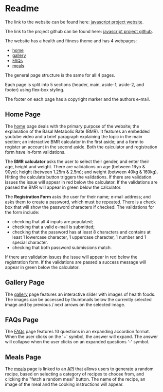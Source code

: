 # Readme

The link to the website can be found here: [javascript project website](https://djonskanlyn.github.io/index.html).

The link to the project github can be found here: [javascript project github]((https://github.com/djonskanlyn/djonskanlyn.github.io)).

The website has a health and fitness theme and has 4 webpages:
* [home](https://djonskanlyn.github.io/index.html)
* [gallery](https://djonskanlyn.github.io/gallery.html)
* [FAQs](https://djonskanlyn.github.io/faqs.html)
* [meals](https://djonskanlyn.github.io/meals.html)

The general page structure is the same for all 4 pages. 

Each page is split into 5 sections (header, main, aside-1, aside-2, and footer) using flex-box styling.

The footer on each page has a copyright marker and the authors e-mail.

## Home Page

The [home](https://djonskanlyn.github.io/index.html) page deals with the primary purpose of the website; the explanation of the Basal Metabolic Rate (BMR). It features an embedded youtube video and a brief paragraph explaining the topic in the main section; an interactive BMR calculator in the first aside; and a form to register an account in the second aside. Both the calculator and registration form have in-form validations.

The **BMR calculator** asks the user to select their gender, and enter their age, height and weight. There are validations on age (between 16yo & 90yo); height (between 1.25m & 2.5m); and weight (between 40kg & 160kg). Hitting the calculate button triggers the validations. If there are validation issues the issue will appear in red below the calculator. If the validations are passed the BMR will appear in green below the calculator.

The **Registration Form** asks the user for their name; e-mail address; and asks them to create a password, which must be repeated. There is a check box that will show the password characters if checked. The validations for the form include:
* checking that all 4 inputs are populated;
* checking that a valid e-mail is submitted;
* checking that the password has at least 8 characters and contains at least 1 lowercase character, 1 uppercase character, 1 number and 1 special character.
* checking that both password submissions match.

If there are validation issues the issue will appear in red below the registration form. If the validations are passed a success message will appear in green below the calculator.

## Gallery Page

The [gallery](https://djonskanlyn.github.io/gallery.html) page features an interactive slider with images of health foods. The images can be accessed by thumbnails below the currently selected image and by previous / next arrows on the selected image.



## FAQs Page

The [FAQs](https://djonskanlyn.github.io/faqs.html) page features 10 questions in an expanding accordion format. When the user clicks on the '+' symbol, the answer will expand. The answer will collapse when the user clicks on an expanded questions '-' symbol.


## Meals Page

The [meals](https://djonskanlyn.github.io/meals.html) page is linked to an [API](https://www.themealdb.com/api.php) that allows users to generate a random recipe, based on selecting a category of recipes to choose from, and clicking the "fetch a random meal" button. The name of the recipe, an image of the meal and the cooking instructions will appear.






